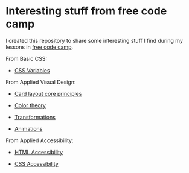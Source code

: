 # Interesting stuff from free code camp

I created this repository to share some interesting stuff I find during 
my lessons in [free code camp](https://www.freecodecamp.org/).

From Basic CSS:

* [CSS Variables](./theory/css-variables.md)

From Applied Visual Design:

* [Card layout core principles](./theory/card-layout.md)

* [Color theory](./theory/color-theory.md)

* [Transformations](./theory/transform.md)

* [Animations](./theory/animate.md)

From Applied Accessibility:

* [HTML Accessibility](./theory/html-acc.md)

* [CSS Accessibility](./theory/css-acc.md)